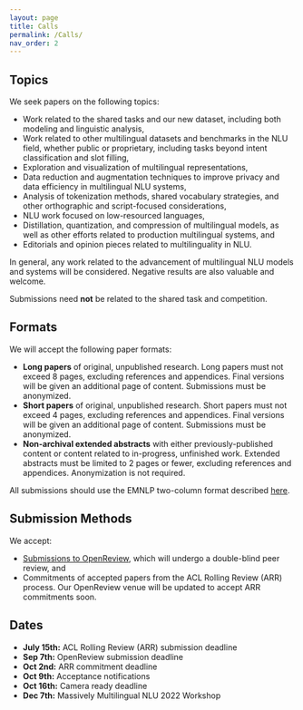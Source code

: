 ```yaml
---
layout: page
title: Calls
permalink: /Calls/
nav_order: 2
---
```


## Topics

We seek papers on the following topics:
* Work related to the shared tasks and our new dataset, including both modeling and linguistic analysis,
* Work related to other multilingual datasets and benchmarks in the NLU field, whether public or proprietary, including tasks beyond intent classification and slot filling,
* Exploration and visualization of multilingual representations,
* Data reduction and augmentation techniques to improve privacy and data efficiency in multilingual NLU systems,
* Analysis of tokenization methods, shared vocabulary strategies, and other orthographic and script-focused considerations,
* NLU work focused on low-resourced languages,
* Distillation, quantization, and compression of multilingual models, as well as other efforts related to production multilingual systems, and
* Editorials and opinion pieces related to multilinguality in NLU.

In general, any work related to the advancement of multilingual NLU models and systems will be considered. Negative results are also valuable and welcome.

Submissions need **not** be related to the shared task and competition.

## Formats

We will accept the following paper formats:
* **Long papers** of original, unpublished research. Long papers must not exceed 8 pages, excluding references and appendices. Final versions will be given an additional page of content. Submissions must be anonymized.
* **Short papers** of original, unpublished research. Short papers must not exceed 4 pages, excluding references and appendices. Final versions will be given an additional page of content. Submissions must be anonymized.
* **Non-archival extended abstracts** with either previously-published content or content related to in-progress, unfinished work. Extended abstracts must be limited to 2 pages or fewer, excluding references and appendices. Anonymization is not required.

All submissions should use the EMNLP two-column format described [here](https://2022.emnlp.org/calls/main_conference_papers/#paper-submission-information).

## Submission Methods

We accept:
* [Submissions to OpenReview](https://openreview.net/group?id=EMNLP/2022/Workshop/MMNLU), which will undergo a double-blind peer review, and
* Commitments of accepted papers from the ACL Rolling Review (ARR) process. Our OpenReview venue will be updated to accept ARR commitments soon.

## Dates

* **July 15th:** ACL Rolling Review (ARR) submission deadline
* **Sep 7th:** OpenReview submission deadline
* **Oct 2nd:** ARR commitment deadline
* **Oct 9th:** Acceptance notifications
* **Oct 16th:** Camera ready deadline
* **Dec 7th:** Massively Multilingual NLU 2022 Workshop

